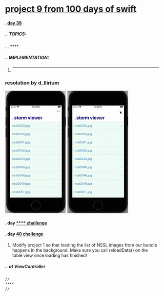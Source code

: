 # [project 9 from 100 days of swift](https://www.hackingwithswift.com/100)
#### . [day 39](https://www.hackingwithswift.com/100/39)

##### .. TOPICS: 
... ****

##### .. IMPLEMENTATION:
1. ****

### resolution by d_llirium

![](https://github.com/d-llirium/100daysOfSwift/blob/main/Project1/SelectCell_OpenPhoto.gif?raw=true) ![](https://github.com/d-llirium/100daysOfSwift/blob/main/Project1/ShareRecommend_AddToReadingList_AppIcon.gif?raw=true)

####  . day [**** challenge](https://www.hackingwithswift.com/100/****)

####  . day [40 challenge](https://www.hackingwithswift.com/100/40)
1. Modify project 1 so that loading the list of NSSL images from our bundle happens in the background. Make sure you call reloadData() on the table view once loading has finished!
##### .. at ViewController
    //
    ****
    //

